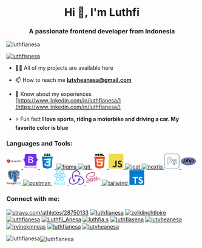 <h1 align="center">Hi 👋, I'm Luthfi</h1>
<h3 align="center">A passionate frontend developer from Indonesia</h3>

<p align="left"> <img src="https://komarev.com/ghpvc/?username=luthfianesa&label=Profile%20views&color=0e75b6&style=flat" alt="luthfianesa" /> </p>

<p align="left"> <a href="https://github.com/ryo-ma/github-profile-trophy"><img src="https://github-profile-trophy.vercel.app/?username=luthfianesa" alt="luthfianesa" /></a> </p>

- 👨‍💻 All of my projects are available here

- 📫 How to reach me **lutvheanesa@gmail.com**

- 📄 Know about my experiences [https://www.linkedin.com/in/luthfianesa/](https://www.linkedin.com/in/luthfianesa/)

- ⚡ Fun fact **I love sports, riding a motorbike and driving a car. My favorite color is blue**

<h3 align="left">Languages and Tools:</h3>
<p align="left"> <a href="https://angular.io" target="_blank" rel="noreferrer"> <img src="https://raw.githubusercontent.com/devicons/devicon/master/icons/angularjs/angularjs-original-wordmark.svg" alt="angularjs" width="40" height="40"/> </a> <a href="https://getbootstrap.com" target="_blank" rel="noreferrer"> <img src="https://raw.githubusercontent.com/devicons/devicon/master/icons/bootstrap/bootstrap-plain-wordmark.svg" alt="bootstrap" width="40" height="40"/> </a> <a href="https://www.w3schools.com/css/" target="_blank" rel="noreferrer"> <img src="https://raw.githubusercontent.com/devicons/devicon/master/icons/css3/css3-original-wordmark.svg" alt="css3" width="40" height="40"/> </a> <a href="https://www.figma.com/" target="_blank" rel="noreferrer"> <img src="https://www.vectorlogo.zone/logos/figma/figma-icon.svg" alt="figma" width="40" height="40"/> </a> <a href="https://git-scm.com/" target="_blank" rel="noreferrer"> <img src="https://www.vectorlogo.zone/logos/git-scm/git-scm-icon.svg" alt="git" width="40" height="40"/> </a> <a href="https://www.w3.org/html/" target="_blank" rel="noreferrer"> <img src="https://raw.githubusercontent.com/devicons/devicon/master/icons/html5/html5-original-wordmark.svg" alt="html5" width="40" height="40"/> </a> <a href="https://developer.mozilla.org/en-US/docs/Web/JavaScript" target="_blank" rel="noreferrer"> <img src="https://raw.githubusercontent.com/devicons/devicon/master/icons/javascript/javascript-original.svg" alt="javascript" width="40" height="40"/> </a> <a href="https://jestjs.io" target="_blank" rel="noreferrer"> <img src="https://www.vectorlogo.zone/logos/jestjsio/jestjsio-icon.svg" alt="jest" width="40" height="40"/> </a> <a href="https://nextjs.org/" target="_blank" rel="noreferrer"> <img src="https://cdn.worldvectorlogo.com/logos/nextjs-2.svg" alt="nextjs" width="40" height="40"/> </a> <a href="https://www.photoshop.com/en" target="_blank" rel="noreferrer"> <img src="https://raw.githubusercontent.com/devicons/devicon/master/icons/photoshop/photoshop-line.svg" alt="photoshop" width="40" height="40"/> </a> <a href="https://www.php.net" target="_blank" rel="noreferrer"> <img src="https://raw.githubusercontent.com/devicons/devicon/master/icons/php/php-original.svg" alt="php" width="40" height="40"/> </a> <a href="https://www.postgresql.org" target="_blank" rel="noreferrer"> <img src="https://raw.githubusercontent.com/devicons/devicon/master/icons/postgresql/postgresql-original-wordmark.svg" alt="postgresql" width="40" height="40"/> </a> <a href="https://postman.com" target="_blank" rel="noreferrer"> <img src="https://www.vectorlogo.zone/logos/getpostman/getpostman-icon.svg" alt="postman" width="40" height="40"/> </a> <a href="https://reactjs.org/" target="_blank" rel="noreferrer"> <img src="https://raw.githubusercontent.com/devicons/devicon/master/icons/react/react-original-wordmark.svg" alt="react" width="40" height="40"/> </a> <a href="https://redux.js.org" target="_blank" rel="noreferrer"> <img src="https://raw.githubusercontent.com/devicons/devicon/master/icons/redux/redux-original.svg" alt="redux" width="40" height="40"/> </a> <a href="https://sass-lang.com" target="_blank" rel="noreferrer"> <img src="https://raw.githubusercontent.com/devicons/devicon/master/icons/sass/sass-original.svg" alt="sass" width="40" height="40"/> </a> <a href="https://tailwindcss.com/" target="_blank" rel="noreferrer"> <img src="https://www.vectorlogo.zone/logos/tailwindcss/tailwindcss-icon.svg" alt="tailwind" width="40" height="40"/> </a> <a href="https://www.typescriptlang.org/" target="_blank" rel="noreferrer"> <img src="https://raw.githubusercontent.com/devicons/devicon/master/icons/typescript/typescript-original.svg" alt="typescript" width="40" height="40"/> </a> </p>

<h3 align="left">Connect with me:</h3>
<p align="left">
<a href="https://strava.com/athletes/28750133" target="blank"><img align="center" src="https://i0.wp.com/bikewalkwichita.org/wp-content/uploads/2020/03/strava-logo-png-4.png?resize=380%2C380&ssl=1" alt="strava.com/athletes/28750133" height="30" width="40" /></a>
<a href="https://linkedin.com/in/luthfianesa" target="blank"><img align="center" src="https://raw.githubusercontent.com/rahuldkjain/github-profile-readme-generator/master/src/images/icons/Social/linked-in-alt.svg" alt="luthfianesa" height="30" width="40" /></a>
<a href="https://instagram.com/zelldinchtloire" target="blank"><img align="center" src="https://raw.githubusercontent.com/rahuldkjain/github-profile-readme-generator/master/src/images/icons/Social/instagram.svg" alt="zelldinchtloire" height="30" width="40" /></a>
<a href="https://fb.com/luthfianesa" target="blank"><img align="center" src="https://raw.githubusercontent.com/rahuldkjain/github-profile-readme-generator/master/src/images/icons/Social/facebook.svg" alt="luthfianesa" height="30" width="40" /></a>
<a href="https://x.com/luthfii_anesa" target="blank"><img align="center" src="https://img.freepik.com/free-vector/new-2023-twitter-logo-x-icon-design_1017-45418.jpg?t=st=1719505491~exp=1719509091~hmac=702d94b835fb7a1b800f5fc05539916ce5bf0dea6da394d2d2765472f9fee076&w=740" alt="Luthfii_Anesa" height="30" width="40" /></a>
<a href="https://discord.gg/luthfia.s" target="blank"><img align="center" src="https://raw.githubusercontent.com/rahuldkjain/github-profile-readme-generator/master/src/images/icons/Social/discord.svg" alt="luthfia.s" height="30" width="40" /></a>
<a href="https://www.youtube.com/c/luthfiasena" target="blank"><img align="center" src="https://raw.githubusercontent.com/rahuldkjain/github-profile-readme-generator/master/src/images/icons/Social/youtube.svg" alt="luthfiasena" height="30" width="40" /></a>
<a href="https://medium.com/lutvheanesa" target="blank"><img align="center" src="https://raw.githubusercontent.com/rahuldkjain/github-profile-readme-generator/master/src/images/icons/Social/medium.svg" alt="lutvheanesa" height="30" width="40" /></a>
<a href="https://stackoverflow.com/users/irvinekinneas" target="blank"><img align="center" src="https://raw.githubusercontent.com/rahuldkjain/github-profile-readme-generator/master/src/images/icons/Social/stack-overflow.svg" alt="irvinekinneas" height="30" width="40" /></a>
<a href="https://www.hackerrank.com/luthfianesa" target="blank"><img align="center" src="https://raw.githubusercontent.com/rahuldkjain/github-profile-readme-generator/master/src/images/icons/Social/hackerrank.svg" alt="luthfianesa" height="30" width="40" /></a>
<a href="https://www.leetcode.com/lutvheanesa" target="blank"><img align="center" src="https://raw.githubusercontent.com/rahuldkjain/github-profile-readme-generator/master/src/images/icons/Social/leet-code.svg" alt="lutvheanesa" height="30" width="40" /></a>

</p>

<p><img align="left" src="https://github-readme-stats.vercel.app/api/top-langs?username=luthfianesa&show_icons=true&locale=en&layout=compact" alt="luthfianesa" /></p>

<p><img align="center" src="https://github-readme-streak-stats.herokuapp.com/?user=luthfianesa&" alt="luthfianesa" /></p>
